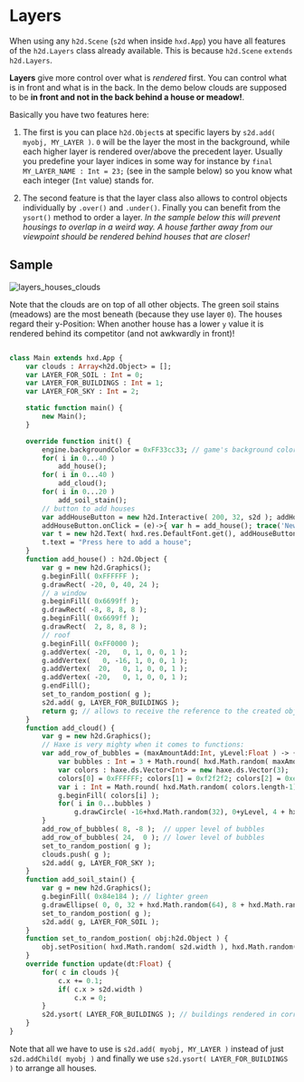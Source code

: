 # Layers

When using any `h2d.Scene` (`s2d` when inside `hxd.App`) you have all features of the `h2d.Layers` class already available. This is because `h2d.Scene` `extends h2d.Layers`.

**Layers** give more control over what is *rendered* first. You can control what is in front and what is in the back. In the demo below clouds are supposed to be **in front and not in the back behind a house or meadow!**.

Basically you have two features here:

1. The first is you can place `h2d.Object`s at specific layers by `s2d.add( myobj, MY_LAYER )`. `0` will be the layer the most in the background, while each higher layer is rendered over/above the precedent layer. Usually you predefine your layer indices in some way for instance by `final MY_LAYER_NAME : Int = 23;` (see in the sample below) so you know what each integer (`Int` value) stands for.

2. The second feature is that the layer class also allows to control objects individually by `.over()` and `.under()`. Finally you can benefit from the `ysort()` method to order a layer. *In the sample below this will prevent housings to overlap in a weird way. A house farther away from our viewpoint should be rendered behind houses that are closer!*

## Sample

![layers_houses_clouds](https://user-images.githubusercontent.com/88530062/174480849-d776e6d4-18c3-4221-98ac-aeec4457ef3a.png)

Note that the clouds are on top of all other objects. The green soil stains (meadows) are the most beneath (because they use layer `0`). The houses regard their y-Position: When another house has a lower `y` value it is rendered behind its competitor (and not awkwardly in front)!

```haxe

class Main extends hxd.App {
    var clouds : Array<h2d.Object> = [];
    var LAYER_FOR_SOIL : Int = 0;
    var LAYER_FOR_BUILDINGS : Int = 1;
    var LAYER_FOR_SKY : Int = 2;

    static function main() {
        new Main();
    }

    override function init() {
        engine.backgroundColor = 0xFF33cc33; // game's background color is now green
        for( i in 0...40 )
            add_house();
        for( i in 0...40 )
            add_cloud();
        for( i in 0...20 )
            add_soil_stain();
        // button to add houses
        var addHouseButton = new h2d.Interactive( 200, 32, s2d ); addHouseButton.backgroundColor = 0xFF0000FF;
        addHouseButton.onClick = (e)->{ var h = add_house(); trace('New house at (${h.x}|${h.y})'); };
        var t = new h2d.Text( hxd.res.DefaultFont.get(), addHouseButton );
        t.text = "Press here to add a house";
    }
    function add_house() : h2d.Object {
        var g = new h2d.Graphics();
        g.beginFill( 0xFFFFFF );
        g.drawRect( -20, 0, 40, 24 );
        // a window
        g.beginFill( 0x6699ff );
        g.drawRect( -8, 8, 8, 8 );
        g.beginFill( 0x6699ff );
        g.drawRect(  2, 8, 8, 8 );
        // roof
        g.beginFill( 0xFF0000 );
        g.addVertex( -20,   0, 1, 0, 0, 1 );
        g.addVertex(   0, -16, 1, 0, 0, 1 );
        g.addVertex(  20,   0, 1, 0, 0, 1 );
        g.addVertex( -20,   0, 1, 0, 0, 1 );
        g.endFill();
        set_to_random_postion( g );
        s2d.add( g, LAYER_FOR_BUILDINGS );
        return g; // allows to receive the reference to the created object...
    }
    function add_cloud() {
        var g = new h2d.Graphics();
        // Haxe is very mighty when it comes to functions:
        var add_row_of_bubbles = (maxAmountAdd:Int, yLevel:Float ) -> {
            var bubbles : Int = 3 + Math.round( hxd.Math.random( maxAmountAdd ) );
            var colors : haxe.ds.Vector<Int> = new haxe.ds.Vector(3);
            colors[0] = 0xFFFFFF; colors[1] = 0xf2f2f2; colors[2] = 0xe6e6e6;
            var i : Int = Math.round( hxd.Math.random( colors.length-1) );
            g.beginFill( colors[i] );
            for( i in 0...bubbles )
                g.drawCircle( -16+hxd.Math.random(32), 0+yLevel, 4 + hxd.Math.random(8) );
        }
        add_row_of_bubbles( 8, -8 );  // upper level of bubbles
        add_row_of_bubbles( 24,  0 ); // lower level of bubbles
        set_to_random_postion( g );
        clouds.push( g );
        s2d.add( g, LAYER_FOR_SKY );
    }
    function add_soil_stain() {
        var g = new h2d.Graphics();
        g.beginFill( 0x84e184 ); // lighter green
        g.drawEllipse( 0, 0, 32 + hxd.Math.random(64), 8 + hxd.Math.random(8) );
        set_to_random_postion( g );
        s2d.add( g, LAYER_FOR_SOIL );
    }
    function set_to_random_postion( obj:h2d.Object ) {
        obj.setPosition( hxd.Math.random( s2d.width ), hxd.Math.random( s2d.height ) );
    }
    override function update(dt:Float) {
        for( c in clouds ){
            c.x += 0.1;
            if( c.x > s2d.width )
                c.x = 0;
        }
        s2d.ysort( LAYER_FOR_BUILDINGS ); // buildings rendered in correct order!
    }
}
```

Note that all we have to use is `s2d.add( myobj, MY_LAYER )` instead of just `s2d.addChild( myobj )` and finally we use `s2d.ysort( LAYER_FOR_BUILDINGS )` to arrange all houses.